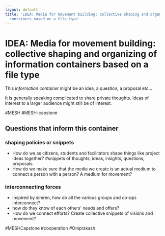 ```yaml
---
layout: default
title: 'IDEA: Media for movement building: collective shaping and organizing of information
  containers based on a file type'
---
```

# IDEA: Media for movement building: collective shaping and organizing of information containers based on a file type 
This *information container* might be an idea, a question, a proposal etc...

It is generally speaking complicated to share private thoughts. Ideas of interest to a larger audience might still be of interest. 


#MESH #MESH-capstone

## Questions that inform this container

### shaping policies or snippets
- How do we as citizens, students and facilitators shape things like project ideas together? #snippets of thoughts, ideas, insights, questions, proposals. 
- How do we make sure that the media we create is an actual medium to connect a person with a person? A medium for movement? 


### interconnecting forces 
- inspired by simren, how do all the various groups and co-ops interconnect?
- how do they know of each others' needs and offers?
- How do we connect efforts? Create collective snippets of visions and movement? 

#MESHCapstone #cooperation #Omprakash
